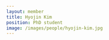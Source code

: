 ```yaml
---
layout: member
title: Hyojin Kim
position: PhD student
image: /images/people/hyojin-kim.jpg
---
```

